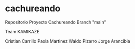 # cachureando
Repositorio Proyecto Cachureando
Branch "main"

Team KAMIKAZE

Cristian Carrillo
Paola Martinez
Waldo Pizarro
Jorge Arancibia
